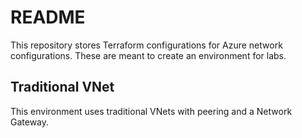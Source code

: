 # README

This repository stores Terraform configurations for Azure network configurations. These are meant to create an environment for labs.

## Traditional VNet
This environment uses traditional VNets with peering and a Network Gateway.
